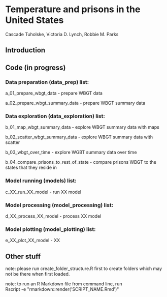# Temperature and prisons in the United States

Cascade Tuholske, Victoria D. Lynch, Robbie M. Parks

## Introduction

## Code (in progress)

### Data preparation (data_prep) list:

a_01_prepare_wbgt_data - prepare WBGT data

a_02_prepare_wbgt_summary_data - prepare WBGT summary data

### Data exploration (data_exploration) list:

b_01_map_wbgt_summary_data - explore WBGT summary data with maps

b_02_scatter_wbgt_summary_data - explore WBGT summary data with scatter

b_03_wbgt_over_time - explore WGBT summary data over time

b_04_compare_prisons_to_rest_of_state - compare prisons WBGT to the states that they reside in

### Model running (models) list:

c_XX_run_XX_model - run XX model

### Model processing (model_processing) list:

d_XX_process_XX_model - process XX model

### Model plotting (model_plotting) list:

e_XX_plot_XX_model - XX

## Other stuff

note: please run create_folder_structure.R first to create folders which may not be there when first loaded.

note: to run an R Markdown file from command line, run\
Rscript -e "rmarkdown::render('SCRIPT_NAME.Rmd')"
